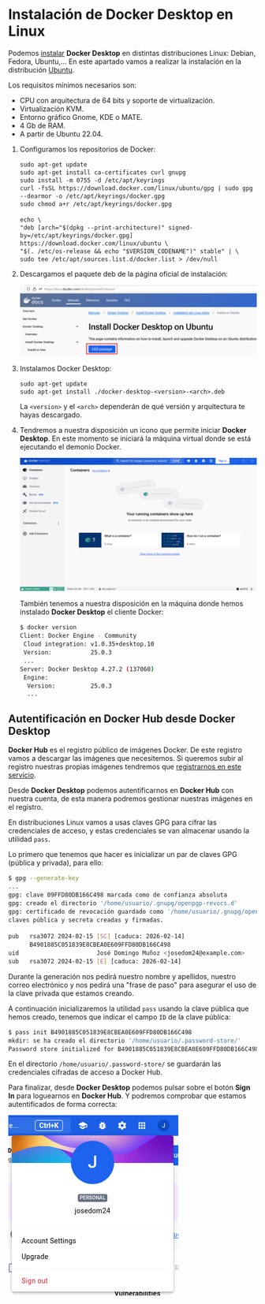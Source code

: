 # Instalación de Docker Desktop en Linux

Podemos [instalar](https://docs.docker.com/desktop/install/linux-install/) **Docker Desktop** en distintas distribuciones Linux: Debian, Fedora, Ubuntu,... En este apartado vamos a realizar la instalación en la distribución [Ubuntu](https://docs.docker.com/desktop/install/ubuntu/).

Los requisitos mínimos necesarios son:

* CPU con arquitectura de 64 bits y soporte de virtualización.
* Virtualización KVM.
* Entorno gráfico Gnome, KDE o MATE.
* 4 Gb de RAM.
* A partir de Ubuntu 22.04.

1. Configuramos los repositorios de Docker:
    ```
    sudo apt-get update
    sudo apt-get install ca-certificates curl gnupg
    sudo install -m 0755 -d /etc/apt/keyrings
    curl -fsSL https://download.docker.com/linux/ubuntu/gpg | sudo gpg --dearmor -o /etc/apt/keyrings/docker.gpg
    sudo chmod a+r /etc/apt/keyrings/docker.gpg
    
    echo \
    "deb [arch="$(dpkg --print-architecture)" signed-by=/etc/apt/keyrings/docker.gpg] https://download.docker.com/linux/ubuntu \
    "$(. /etc/os-release && echo "$VERSION_CODENAME")" stable" | \
    sudo tee /etc/apt/sources.list.d/docker.list > /dev/null
    ```

2. Descargamos el paquete deb de la página oficial de instalación:

    ![linux](img/linux1.png)

3. Instalamos Docker Desktop:

    ```
    sudo apt-get update
    sudo apt-get install ./docker-desktop-<version>-<arch>.deb
    ```

    La `<version>` y el `<arch>` dependerán de qué versión y arquitectura te hayas descargado.

4. Tendremos a nuestra disposición un icono que permite iniciar **Docker Desktop**. En este momento se iniciará la máquina virtual donde se está ejecutando el demonio Docker.

    ![linux](img/linux2.png)

    También tenemos a nuestra disposición en la máquina donde hemos instalado **Docker Desktop** el cliente Docker:

    ```bash
    $ docker version
    Client: Docker Engine - Community
     Cloud integration: v1.0.35+desktop.10
     Version:           25.0.3
     ...
    Server: Docker Desktop 4.27.2 (137060)
     Engine:
      Version:          25.0.3
      ...

## Autentificación en Docker Hub desde Docker Desktop

**Docker Hub** es el registro público de imágenes Docker. De este registro vamos a descargar las imágenes que necesitemos. Si queremos subir al registro nuestras propias imágenes tendremos que [registrarnos en este servicio](https://hub.docker.com/signup).

Desde **Docker Desktop** podemos autentificarnos en **Docker Hub** con nuestra cuenta, de esta manera podremos gestionar nuestras imágenes en el registro.

En distribuciones Linux vamos a usas claves GPG para cifrar las credenciales de acceso, y estas credenciales se van almacenar usando la utilidad `pass`.

Lo primero que tenemos que hacer es inicializar un par de claves GPG (pública y privada), para ello:

```bash
$ gpg --generate-key
...
gpg: clave 09FFD80DB166C498 marcada como de confianza absoluta
gpg: creado el directorio '/home/usuario/.gnupg/openpgp-revocs.d'
gpg: certificado de revocación guardado como '/home/usuario/.gnupg/openpgp-revocs.d/B4901885C051839E8CBEA0E609FFD80DB166C498.rev'
claves pública y secreta creadas y firmadas.

pub   rsa3072 2024-02-15 [SC] [caduca: 2026-02-14]
      B4901885C051839E8CBEA0E609FFD80DB166C498
uid                      José Domingo Muñoz <josedom24@example.com>
sub   rsa3072 2024-02-15 [E] [caduca: 2026-02-14]

```

Durante la generación nos pedirá nuestro nombre y apellidos, nuestro correo electrónico y nos pedirá una "frase de paso" para asegurar el uso de la clave privada que estamos creando.

A continuación inicializaremos la utilidad `pass` usando la clave pública que hemos creado, tenemos que indicar el campo `ID` de la clave pública:

```bash
$ pass init B4901885C051839E8CBEA0E609FFD80DB166C498
mkdir: se ha creado el directorio '/home/usuario/.password-store/'
Password store initialized for B4901885C051839E8CBEA0E609FFD80DB166C498
```

En el directorio `/home/usuario/.password-store/` se guardarán las credenciales cifradas de acceso a Docker Hub.

Para finalizar, desde **Docker Desktop** podemos pulsar sobre el botón **Sign In** para loguearnos en **Docker Hub**. Y podremos comprobar que estamos autentificados de forma correcta:

![linux](img/linux3.png)